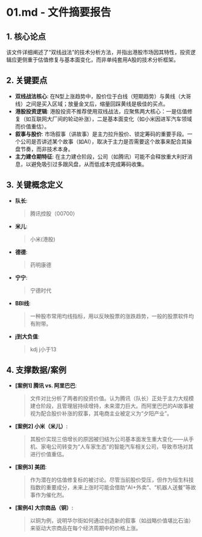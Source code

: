 <!--
 * @Author: mrslimslim 2451319596@qq.com
 * @Date: 2025-10-07 18:30:21
 * @LastEditors: mrslimslim 2451319596@qq.com
 * @LastEditTime: 2025-10-07 18:30:32
 * @FilePath: \z-knowledge\format\1007\01_summary.md
 * @Description: 这是默认设置,请设置`customMade`, 打开koroFileHeader查看配置 进行设置: https://github.com/OBKoro1/koro1FileHeader/wiki/%E9%85%8D%E7%BD%AE
-->
# 01.md - 文件摘要报告

## 1. 核心论点
该文件详细阐述了“双线战法”的技术分析方法，并指出港股市场因其特性，投资逻辑应更侧重于估值修复与基本面变化，而非单纯套用A股的技术分析框架。

## 2. 关键要点
- **双线战法核心**: 在N型上涨趋势中，股价位于白线（短期趋势）与黄线（大哥线）之间是买入区域；放量金叉后，缩量回踩黄线是极佳的买点。
- **港股投资逻辑**: 港股投资不推荐使用双线战法，应聚焦两大核心：一是估值修复（如互联网大厂间的轮动补涨），二是基本面变化（如小米因进军汽车领域而价值重估）。
- **叙事与股价**: 市场叙事（讲故事）是主力拉升股价、锁定筹码的重要手段。一个公司是否讲述某个故事（如AI），取决于主力是否需要这个故事来配合其操盘节奏，而非技术本身。
- **主力建仓期特征**: 在主力建仓阶段，公司（如腾讯）可能不会释放重大利好消息，以避免吸引过多跟风盘，从而低成本完成筹码收集。

## 3. 关键概念定义
- **队长**: 
  > 腾讯控股（00700）
- **米儿**: 
  > 小米(港股)
- **德德**: 
  > 药明康德
- **宁宁**: 
  > 宁德时代
- **BBI线**: 
  > 一种股市常用均线指标，用以反映股票的涨跌趋势，一般的股票软件均有附带。
- **j到大负值**: 
  > kdj j小于13

## 4. 支撑数据/案例
- **[案例1] 腾讯 vs. 阿里巴巴**: 
  > 文件对比分析了两者的投资价值。认为腾讯（队长）正处于主力大规模建仓阶段，且管理层持续增持，未来潜力巨大。而阿里巴巴的AI故事被视为配合股价补涨的叙事，其电商主业被定义为“夕阳产业”。
- **[案例2] 小米（米儿）**: 
  > 其股价实现三倍增长的原因被归结为公司基本面发生重大变化——从手机、家电公司转变为“人车家生态”的智能汽车相关公司，导致市场对其进行价值重估。
- **[案例3] 美团**: 
  > 作为潜在的估值修复标的被讨论。尽管当前股价受压，但作为恒生科技指数的重要成分，未来上涨时可能会借助“AI+外卖”、“机器人送餐”等故事作为催化剂。
- **[案例4] 大宗商品（铜）**: 
  > 以铜为例，说明华尔街如何通过创造新的叙事（如战略价值堪比石油）来驱动大宗商品在每个经济周期中的价格上涨。
